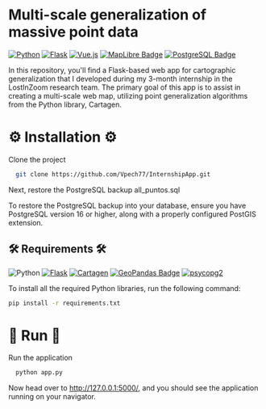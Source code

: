 # Multi-scale generalization of massive point data

[![Python](https://img.shields.io/badge/python-3670A0?style=for-the-badge&logo=python&logoColor=ffdd54)](https://www.python.org/)
[![Flask](https://img.shields.io/badge/flask-%23000.svg?style=for-the-badge&logo=flask&logoColor=white)](https://flask.palletsprojects.com/)
[![Vue.js](https://img.shields.io/badge/vuejs-%2335495e.svg?style=for-the-badge&logo=vuedotjs&logoColor=%234FC08D)](https://vuejs.org/)
[![MapLibre Badge](https://img.shields.io/badge/MapLibre-396CB2?logo=maplibre&logoColor=fff&style=for-the-badge)](https://maplibre.org/maplibre-gl-js/docs/)
[![PostgreSQL Badge](https://img.shields.io/badge/PostgreSQL-4169E1?logo=postgresql&logoColor=fff&style=for-the-badge)](https://www.postgresql.org/)

In this repository, you'll find a Flask-based web app for cartographic generalization that I developed during my 3-month internship in the LostInZoom research team. The primary goal of this app is to assist in creating a multi-scale web map, utilizing point generalization algorithms from the Python library, Cartagen.

# ⚙️ Installation ⚙️

Clone the project

```bash
  git clone https://github.com/Vpech77/InternshipApp.git
```

Next, restore the PostgreSQL backup all_puntos.sql

To restore the PostgreSQL backup into your database, ensure you have PostgreSQL version 16 or higher, along with a properly configured PostGIS extension.

## 🛠 Requirements 🛠

![Python](https://img.shields.io/badge/python-3.11-blue?style=plastic)
[![Flask](https://img.shields.io/badge/Flask-v2.2.5-0bacda?logo=flask&logoColor=fff&style=plastic)](https://flask.palletsprojects.com/)
[![Cartagen](https://img.shields.io/badge/Cartagen-v1.0.0-blue?logo=python&logoColor=white&style=plastic)](https://cartagen.readthedocs.io/en/latest/)
[![GeoPandas Badge](https://img.shields.io/badge/GeoPandas-v0.14.4-139C5A?logo=geopandas&logoColor=fff&style=plastic)](https://geopandas.org/en/stable/)
[![psycopg2](https://img.shields.io/badge/psycopg2-v2.9.9-yellow?logo=python&logoColor=white&style=plastic)](https://www.psycopg.org/)

To install all the required Python libraries, run the following command:

```bash
pip install -r requirements.txt
```
# 🚀 Run 🚀

Run the application 

```python
  python app.py
```

Now head over to http://127.0.0.1:5000/, and you should see the application running on your navigator.



